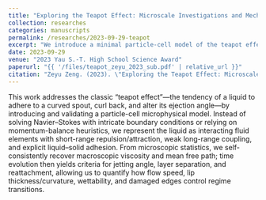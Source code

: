 ```yaml
---
title: "Exploring the Teapot Effect: Microscale Investigations and Mechanistic Analysis"
collection: researches
categories: manuscripts
permalink: /researches/2023-09-29-teapot
excerpt: "We introduce a minimal particle-cell model of the teapot effect that captures liquid adhesion, jet-angle change, and separation/reattachment. It quantifies how flow speed, spout geometry, wettability, and edge defects shape the outcome, providing a clean baseline for adding realistic forces and scalable computation."
date: 2023-09-29
venue: "2023 Yau S.-T. High School Science Award"
paperurl: "{{ '/files/teapot_zeyu_2023_sub.pdf' | relative_url }}"
citation: "Zeyu Zeng. (2023). \"Exploring the Teapot Effect: Microscale Investigations and Mechanistic Analysis\" <i>2023 Yau S.-T. High School Science Award</i>."
---
```


This work addresses the classic “teapot effect”—the tendency of a liquid to adhere to a curved spout, curl back, and alter its ejection angle—by introducing and validating a particle-cell microphysical model. Instead of solving Navier–Stokes with intricate boundary conditions or relying on momentum-balance heuristics, we represent the liquid as interacting fluid elements with short-range repulsion/attraction, weak long-range coupling, and explicit liquid–solid adhesion. From microscopic statistics, we self-consistently recover macroscopic viscosity and mean free path; time evolution then yields criteria for jetting angle, layer separation, and reattachment, allowing us to quantify how flow speed, lip thickness/curvature, wettability, and damaged edges control regime transitions.
